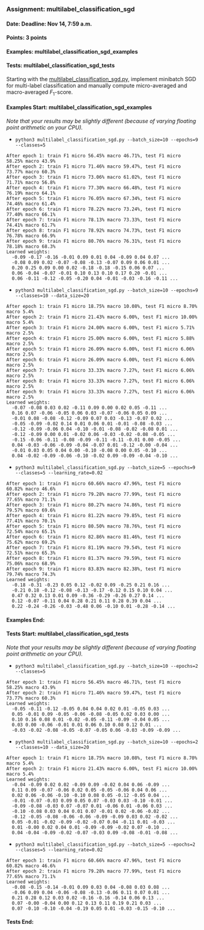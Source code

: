 ### Assignment: multilabel_classification_sgd
#### Date: Deadline: Nov 14, 7:59 a.m.
#### Points: 3 points
#### Examples: multilabel_classification_sgd_examples
#### Tests: multilabel_classification_sgd_tests

Starting with the [multilabel_classification_sgd.py](https://github.com/ufal/npfl129/tree/master/labs/05/multilabel_classification_sgd.py),
implement minibatch SGD for multi-label classification and
manually compute micro-averaged and macro-averaged $F_1$-score.

#### Examples Start: multilabel_classification_sgd_examples
_Note that your results may be slightly different (because of varying floating point arithmetic on your CPU)._
- `python3 multilabel_classification_sgd.py --batch_size=10 --epochs=9 --classes=5`
```
After epoch 1: train F1 micro 56.45% macro 46.71%, test F1 micro 58.25% macro 43.9%
After epoch 2: train F1 micro 71.46% macro 59.47%, test F1 micro 73.77% macro 60.3%
After epoch 3: train F1 micro 73.06% macro 61.02%, test F1 micro 71.71% macro 56.8%
After epoch 4: train F1 micro 77.30% macro 66.48%, test F1 micro 76.19% macro 64.1%
After epoch 5: train F1 micro 76.05% macro 67.34%, test F1 micro 74.46% macro 61.4%
After epoch 6: train F1 micro 78.22% macro 73.24%, test F1 micro 77.40% macro 66.1%
After epoch 7: train F1 micro 78.13% macro 73.33%, test F1 micro 74.41% macro 61.7%
After epoch 8: train F1 micro 78.92% macro 74.73%, test F1 micro 76.78% macro 66.9%
After epoch 9: train F1 micro 80.76% macro 76.31%, test F1 micro 78.18% macro 68.3%
Learned weights:
  -0.09 -0.17 -0.16 -0.01 0.09 0.01 0.04 -0.09 0.04 0.07 ...
  -0.08 0.09 0.02 -0.07 -0.08 -0.13 -0.07 0.09 0.06 0.01 ...
  0.20 0.25 0.09 0.00 0.02 -0.18 -0.18 -0.15 0.06 0.07 ...
  0.06 -0.04 -0.07 -0.01 0.10 0.13 0.10 0.17 0.20 -0.01 ...
  0.06 -0.11 -0.12 -0.05 -0.20 0.04 -0.01 -0.03 -0.16 -0.11 ...
```
- `python3 multilabel_classification_sgd.py --batch_size=10 --epochs=9 --classes=10 --data_size=20`
```
After epoch 1: train F1 micro 18.75% macro 10.08%, test F1 micro 8.70% macro 5.4%
After epoch 2: train F1 micro 21.43% macro 6.00%, test F1 micro 10.00% macro 5.4%
After epoch 3: train F1 micro 24.00% macro 6.00%, test F1 micro 5.71% macro 2.5%
After epoch 4: train F1 micro 25.00% macro 6.00%, test F1 micro 5.88% macro 2.5%
After epoch 5: train F1 micro 26.09% macro 6.00%, test F1 micro 6.06% macro 2.5%
After epoch 6: train F1 micro 26.09% macro 6.00%, test F1 micro 6.06% macro 2.5%
After epoch 7: train F1 micro 33.33% macro 7.27%, test F1 micro 6.06% macro 2.5%
After epoch 8: train F1 micro 33.33% macro 7.27%, test F1 micro 6.06% macro 2.5%
After epoch 9: train F1 micro 33.33% macro 7.27%, test F1 micro 6.06% macro 2.5%
Learned weights:
  -0.07 -0.08 0.03 0.02 -0.11 0.09 0.00 0.02 0.05 -0.11 ...
  0.16 0.07 -0.06 -0.05 0.06 0.03 -0.07 -0.06 0.05 0.09 ...
  -0.01 0.08 -0.08 -0.12 -0.09 0.07 0.03 -0.13 -0.07 0.02 ...
  -0.05 -0.09 -0.02 0.14 0.01 0.06 0.01 -0.01 -0.08 -0.03 ...
  -0.12 -0.09 -0.06 0.04 -0.10 -0.01 -0.08 -0.02 -0.08 0.01 ...
  -0.12 -0.09 0.00 0.01 -0.02 0.06 -0.03 -0.02 -0.08 -0.05 ...
  -0.15 -0.06 -0.11 -0.08 -0.09 -0.11 -0.11 -0.01 0.00 -0.05 ...
  0.04 -0.03 -0.06 -0.09 -0.04 -0.07 0.01 -0.12 -0.00 -0.04 ...
  -0.01 0.03 0.05 0.04 0.00 -0.10 -0.08 0.00 0.05 -0.10 ...
  0.04 -0.02 -0.09 -0.06 -0.10 -0.02 0.09 -0.09 -0.04 -0.10 ...
```
- `python3 multilabel_classification_sgd.py --batch_size=5 --epochs=9 --classes=5 --learning_rate=0.02`
```
After epoch 1: train F1 micro 60.66% macro 47.96%, test F1 micro 60.82% macro 46.6%
After epoch 2: train F1 micro 79.28% macro 77.99%, test F1 micro 77.65% macro 71.1%
After epoch 3: train F1 micro 80.27% macro 74.86%, test F1 micro 79.57% macro 69.6%
After epoch 4: train F1 micro 81.22% macro 79.85%, test F1 micro 77.41% macro 70.1%
After epoch 5: train F1 micro 80.50% macro 78.76%, test F1 micro 72.54% macro 65.1%
After epoch 6: train F1 micro 82.86% macro 81.46%, test F1 micro 75.62% macro 69.2%
After epoch 7: train F1 micro 81.19% macro 79.54%, test F1 micro 72.51% macro 65.3%
After epoch 8: train F1 micro 81.37% macro 79.59%, test F1 micro 75.06% macro 68.9%
After epoch 9: train F1 micro 83.83% macro 82.38%, test F1 micro 79.74% macro 74.3%
Learned weights:
  -0.18 -0.31 -0.23 0.05 0.12 -0.02 0.09 -0.25 0.21 0.16 ...
  -0.21 0.18 -0.12 -0.08 -0.13 -0.17 -0.12 0.15 0.10 0.04 ...
  0.47 0.32 0.13 0.01 0.09 -0.36 -0.29 -0.26 0.27 0.14 ...
  0.12 -0.07 -0.11 0.04 0.28 0.21 0.11 0.28 0.39 0.04 ...
  0.22 -0.24 -0.26 -0.03 -0.48 0.06 -0.10 0.01 -0.28 -0.14 ...
```
#### Examples End:
#### Tests Start: multilabel_classification_sgd_tests
_Note that your results may be slightly different (because of varying floating point arithmetic on your CPU)._
- `python3 multilabel_classification_sgd.py --batch_size=10 --epochs=2 --classes=5`
```
After epoch 1: train F1 micro 56.45% macro 46.71%, test F1 micro 58.25% macro 43.9%
After epoch 2: train F1 micro 71.46% macro 59.47%, test F1 micro 73.77% macro 60.3%
Learned weights:
  -0.05 -0.11 -0.12 -0.05 0.04 0.04 0.02 0.01 -0.05 0.03 ...
  0.05 -0.01 0.09 -0.05 -0.06 -0.08 -0.05 0.02 0.03 0.00 ...
  0.10 0.16 0.08 0.01 -0.02 -0.05 -0.11 -0.09 -0.04 0.05 ...
  0.03 0.00 -0.06 -0.01 0.01 0.06 0.10 0.08 0.12 0.01 ...
  -0.03 -0.02 -0.08 -0.05 -0.07 -0.05 0.06 -0.03 -0.09 -0.09 ...
```
- `python3 multilabel_classification_sgd.py --batch_size=10 --epochs=2 --classes=10 --data_size=20`
```
After epoch 1: train F1 micro 18.75% macro 10.08%, test F1 micro 8.70% macro 5.4%
After epoch 2: train F1 micro 21.43% macro 6.00%, test F1 micro 10.00% macro 5.4%
Learned weights:
  -0.04 -0.09 0.02 0.02 -0.09 0.09 -0.02 0.04 0.06 -0.09 ...
  0.11 0.09 -0.07 -0.06 0.02 0.05 -0.05 -0.06 0.04 0.06 ...
  0.02 0.06 -0.06 -0.10 -0.10 0.08 0.05 -0.12 -0.05 0.04 ...
  -0.01 -0.07 -0.03 0.09 0.05 0.07 -0.03 0.03 -0.10 -0.01 ...
  -0.09 -0.08 -0.03 0.07 -0.07 0.01 -0.06 0.01 -0.06 0.03 ...
  -0.10 -0.08 0.03 0.04 0.01 0.07 -0.01 0.02 -0.06 -0.02 ...
  -0.12 -0.05 -0.08 -0.06 -0.06 -0.09 -0.09 0.03 0.02 -0.02 ...
  0.05 -0.01 -0.02 -0.09 -0.02 -0.07 0.04 -0.11 0.01 -0.03 ...
  0.01 -0.00 0.02 0.04 0.01 -0.09 -0.09 -0.02 0.07 -0.10 ...
  0.04 -0.04 -0.09 -0.02 -0.07 -0.03 0.09 -0.08 -0.01 -0.08 ...
```
- `python3 multilabel_classification_sgd.py --batch_size=5 --epochs=2 --classes=5 --learning_rate=0.02`
```
After epoch 1: train F1 micro 60.66% macro 47.96%, test F1 micro 60.82% macro 46.6%
After epoch 2: train F1 micro 79.28% macro 77.99%, test F1 micro 77.65% macro 71.1%
Learned weights:
  -0.08 -0.15 -0.14 -0.01 0.09 0.03 0.04 -0.08 0.03 0.08 ...
  -0.06 0.09 0.04 -0.06 -0.08 -0.13 -0.06 0.11 0.07 0.01 ...
  0.21 0.28 0.12 0.03 0.02 -0.16 -0.16 -0.14 0.06 0.13 ...
  0.07 -0.00 -0.04 0.00 0.12 0.13 0.11 0.19 0.21 0.03 ...
  0.07 -0.10 -0.10 -0.04 -0.19 0.05 0.01 -0.03 -0.15 -0.10 ...
```
#### Tests End:
